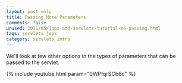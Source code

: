 ```yaml
---           
layout: post_only
title: Passing More Parameters
comments: false
unused: 2011/05/jsps-and-servlets-tutorial-06-passing.html
tags: servlets_jsps
category: servlets_intro
---
```


We'll look at few other options in the types of parameters that can be passed to the servlet.

{% include youtube.html param="0WPfqrSCb6c" %}
